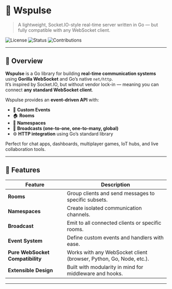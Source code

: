 # 🧩 Wspulse

> A lightweight, Socket.IO-style real-time server written in Go — but fully compatible with any WebSocket client.

![License](https://img.shields.io/badge/license-MIT-blue.svg)
![Status](https://img.shields.io/badge/status-active-success.svg)
![Contributions](https://img.shields.io/badge/contributions-welcome-brightgreen.svg)

---

## 🚀 Overview

**Wspulse** is a Go library for building **real-time communication systems** using **Gorilla WebSocket** and Go’s native `net/http`.  
It’s inspired by Socket.IO, but without vendor lock-in — meaning you can connect **any standard WebSocket client**.

Wspulse provides an **event-driven API** with:
- 🎯 **Custom Events**
- 🏠 **Rooms**
- 🧭 **Namespaces**
- 📡 **Broadcasts (one-to-one, one-to-many, global)**
- ⚙️ **HTTP integration** using Go’s standard library

Perfect for chat apps, dashboards, multiplayer games, IoT hubs, and live collaboration tools.

---

## 🧱 Features

| Feature | Description |
|----------|-------------|
| **Rooms** | Group clients and send messages to specific subsets. |
| **Namespaces** | Create isolated communication channels. |
| **Broadcast** | Emit to all connected clients or specific rooms. |
| **Event System** | Define custom events and handlers with ease. |
| **Pure WebSocket Compatibility** | Works with any WebSocket client (browser, Python, Go, Node, etc.). |
| **Extensible Design** | Built with modularity in mind for middleware and hooks. |

---
